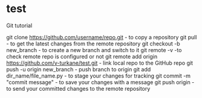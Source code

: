 # test
Git tutorial

git clone https://github.com/username/repo.git - to copy a repository
git pull - to get the latest changes from the remote repository
git checkout -b new_branch - to create a new branch and switch to it
git remote -v -to check remote repo is configured or not
git remote add origin https://github.com/v-turkane/test.git - link local repo to the GitHub repo
git push -u origin new_branch - push branch to origin
git add dir_name/file_name.py - to stage your changes for tracking
git commit -m "commit message" - to save your changes with a message
git push origin - to send your committed changes to the remote repository

